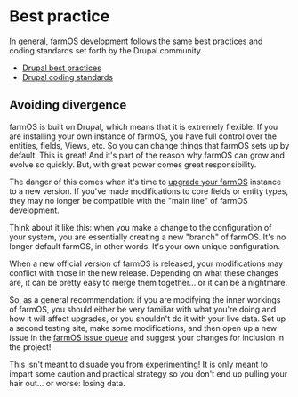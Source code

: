 # Best practice

In general, farmOS development follows the same best practices and coding
standards set forth by the Drupal community.

* [Drupal best practices]
* [Drupal coding standards]

## Avoiding divergence

farmOS is built on Drupal, which means that it is extremely flexible. If you
are installing your own instance of farmOS, you have full control over the
entities, fields, Views, etc. So you can change things that farmOS sets up by
default. This is great! And it's part of the reason why farmOS can grow and
evolve so quickly. But, with great power comes great responsibility.

The danger of this comes when it's time to [upgrade your farmOS] instance to a
new version. If you've made modifications to core fields or entity types, they
may no longer be compatible with the "main line" of farmOS development.

Think about it like this: when you make a change to the configuration of your
system, you are essentially creating a new "branch" of farmOS. It's no longer
default farmOS, in other words. It's your own unique configuration.

When a new official version of farmOS is released, your modifications may
conflict with those in the new release. Depending on what these changes are, it
can be pretty easy to merge them together... or it can be a nightmare.

So, as a general recommendation: if you are modifying the inner workings of
farmOS, you should either be very familiar with what you're doing and how it
will affect upgrades, or you shouldn't do it with your live data. Set up a
second testing site, make some modifications, and then open up a new issue in
the [farmOS issue queue] and suggest your changes for inclusion in the project!

This isn't meant to disuade you from experimenting! It is only meant to impart
some caution and practical strategy so you don't end up pulling your hair out...
or worse: losing data.

[Drupal best practices]: https://www.drupal.org/best-practices
[Drupal coding standards]: https://www.drupal.org/coding-standards
[upgrade your farmOS]: /hosting/upgrading
[farmOS issue queue]: /development/issue-queues

